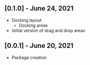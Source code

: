 ## [0.1.0] - June 24, 2021

* Docking layout
  * Docking areas
* Initial version of drag and drop areas

## [0.0.1] - June 20, 2021

* Package creation
